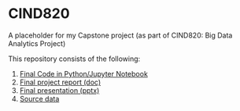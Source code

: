 # CIND820

A placeholder for my Capstone project (as part of CIND820: Big Data Analytics Project)

This repository consists of the following:
1. [Final Code in Python/Jupyter Notebook](CIND820_Big_Data_Analytics_Project_Nadji_Bessa.ipynb)
2. [Final project report (doc)](CIND820&#32;Big&#32;Data&#32;Analytics&#32;Project&#32;-&#32;Final&#32;Results&#32;and&#32;Project&#32;Report&#32;-&#32;Nadji&#32;Bessa.docx)
3. [Final presentation (pptx)](CIND820&#32;-&#32;Finanl&#32;Presentation&#32;-&#32;Nadji&#32;Bessa.pptx)
4. [Source data](source_data)


